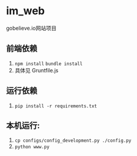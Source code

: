 # im_web

gobelieve.io网站项目

## 前端依赖

1. `npm install` `bundle install`
2. 具体见 Gruntfile.js

## 运行依赖

1. `pip install -r requirements.txt`

## 本机运行:

1. `cp configs/config_development.py ./config.py`
2. `python www.py`
